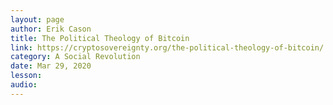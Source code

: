 ```yaml
---
layout: page
author: Erik Cason
title: The Political Theology of Bitcoin
link: https://cryptosovereignty.org/the-political-theology-of-bitcoin/
category: A Social Revolution
date: Mar 29, 2020
lesson: 
audio: 
---
```

